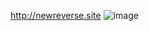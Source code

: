 http://newreverse.site
![image](https://github.com/user-attachments/assets/313b10ac-517f-4417-afff-858480720985)
